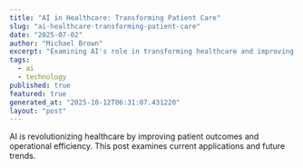 ```yaml
---
title: "AI in Healthcare: Transforming Patient Care"
slug: "ai-healthcare-transforming-patient-care"
date: "2025-07-02"
author: "Michael Brown"
excerpt: "Examining AI's role in transforming healthcare and improving patient outcomes."
tags:
  - ai
  - technology
published: true
featured: true
generated_at: "2025-10-12T06:31:07.431220"
layout: "post"
---
```


AI is revolutionizing healthcare by improving patient outcomes and operational efficiency. This post examines current applications and future trends.